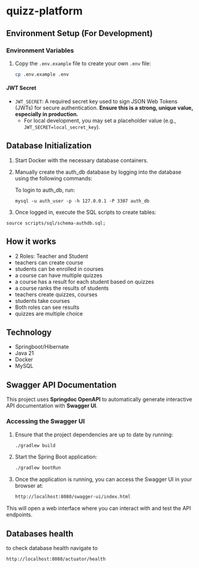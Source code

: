 # quizz-platform

## Environment Setup (For Development)

### Environment Variables

1. Copy the `.env.example` file to create your own `.env` file:

   ```bash
   cp .env.example .env

#### JWT Secret

- `JWT_SECRET`: A required secret key used to sign JSON Web Tokens (JWTs) for secure authentication. **Ensure this is a strong, unique value, especially in production.**  
  - For local development, you may set a placeholder value (e.g., `JWT_SECRET=local_secret_key`).



## Database Initialization
   1. Start Docker with the necessary database containers.

   2. Manually create the auth_db database by logging into the database using the following commands:

      To login to auth_db, run:

      ``mysql -u auth_user -p -h 127.0.0.1 -P 3307 auth_db``

   3. Once logged in, execute the SQL scripts to create tables:

   ``source scripts/sql/schema-authdb.sql;``

## How it works
 
- 2 Roles: Teacher and Student
- teachers can create course
- students can be enrolled in courses
- a course can have multiple quizzes
- a course has a result for each student based on quizzes
- a course ranks the results of students
- teachers create quizzes, courses
- students take courses
- Both roles can see results
- quizzes are multiple choice

## Technology

- Springboot/Hibernate
- Java 21
- Docker
- MySQL

## Swagger API Documentation

This project uses **Springdoc OpenAPI** to automatically generate interactive API documentation with **Swagger UI**.

### Accessing the Swagger UI

1. Ensure that the project dependencies are up to date by running:

   ```bash
   ./gradlew build
   
2. Start the Spring Boot application:

    ```bash
    ./gradlew bootRun

3. Once the application is running, you can access the Swagger UI in your browser at:
    ```bash
   http://localhost:8080/swagger-ui/index.html
This will open a web interface where you can interact with and test the API endpoints.

## Databases health
to check database health navigate to 
```bash
http://localhost:8080/actuator/health